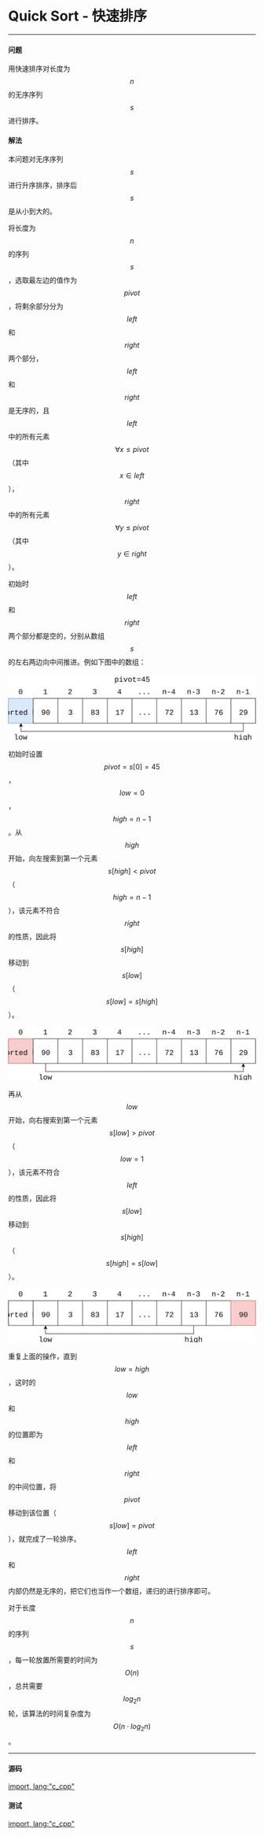 # Quick Sort - 快速排序

--------

#### 问题

用快速排序对长度为$$ n $$的无序序列$$ s $$进行排序。

#### 解法

本问题对无序序列$$ s $$进行升序排序，排序后$$ s $$是从小到大的。

将长度为$$ n $$的序列$$ s $$，选取最左边的值作为$$ pivot $$，将剩余部分分为$$ left $$和$$ right $$两个部分，$$ left $$和$$ right $$是无序的，且$$ left $$中的所有元素$$ \forall x \le pivot $$（其中$$ x \in left $$），$$ right $$中的所有元素$$ \forall y \le pivot $$（其中$$ y \in right $$）。

初始时$$ left $$和$$ right $$两个部分都是空的，分别从数组$$ s $$的左右两边向中间推进。例如下图中的数组：

![QuickSort1.svg](../res/QuickSort1.svg)

初始时设置$$ pivot = s[0] = 45 $$，$$ low = 0 $$，$$ high = n-1 $$。从$$ high $$开始，向左搜索到第一个元素$$ s[high] \lt pivot $$（$$ high = n-1 $$），该元素不符合$$ right $$的性质，因此将$$ s[high] $$移动到$$ s[low] $$（$$ s[low] = s[high] $$）。

![QuickSort2.svg](../res/QuickSort2.svg)

再从$$ low $$开始，向右搜索到第一个元素$$ s[low] \gt pivot $$（$$ low = 1 $$），该元素不符合$$ left $$的性质，因此将$$ s[low] $$移动到$$ s[high] $$（$$ s[high] = s[low] $$）。

![QuickSort3.svg](../res/QuickSort3.svg)

重复上面的操作，直到$$ low = high $$，这时的$$ low $$和$$ high $$的位置即为$$ left $$和$$ right $$的中间位置，将$$ pivot $$移动到该位置（$$ s[low] = pivot $$），就完成了一轮排序。$$ left $$和$$ right $$内部仍然是无序的，把它们也当作一个数组，递归的进行排序即可。

对于长度$$ n $$的序列$$ s $$，每一轮放置所需要的时间为$$ O(n) $$，总共需要$$ log_{2} n $$轮，该算法的时间复杂度为$$ O(n \cdot log_{2}n) $$。

--------

#### 源码

[import, lang:"c_cpp"](../../../src/Sort/QuickSort.hpp)

#### 测试

[import, lang:"c_cpp"](../../../src/Sort/QuickSort.cpp)
